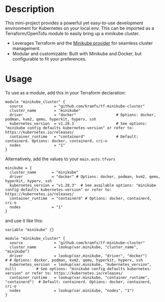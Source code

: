 # Description
This mini-project provides a powerful yet easy-to-use development environment for Kubernetes on your local env. This can be imported as a Terraform/OpenTofu module to easily bring up a minikube cluster.

* Leverages Terraform and the [Minikube provider](https://registry.terraform.io/providers/scott-the-programmer/minikube/latest/docs) for seamless cluster management.
* Modular and customizable: Built with Minikube and Docker, but configurable to fit your preferences.

# Usage
To use as a module, add this in your Terraform declaration:

```
module "minikube_cluster" {
  source              = "github.com/kramfs/tf-minikube-cluster"
  cluster_name        = "minikube"
  driver              = "docker"                  # Options: docker, podman, kvm2, qemu, hyperkit, hyperv, ssh
  kubernetes_version  = v1.28.3                   # See options: "minikube config defaults kubernetes-version" or refer to: https://kubernetes.io/releases/
  container_runtime   = "containerd"              # Default: containerd. Options: docker, containerd, cri-o
  nodes               = "1"
}
```

Alternatively, add the values to your `main.auto.tfvars`

```
minikube = {
  cluster_name       = "minikube"
  driver             = "docker" # Options: docker, podman, kvm2, qemu, hyperkit, hyperv, ssh
  kubernetes_version = "v1.28.3"  # See available options: "minikube config defaults kubernetes-version" or refer to: https://kubernetes.io/releases/
  container_runtime  = "containerd" # Options: docker, containerd, cri-o
  nodes              = "1"
}
```

and use it like this:
```
variable "minikube" {}

module "minikube_cluster" {
  source              = "github.com/kramfs/tf-minikube-cluster"
  cluster_name        = lookup(var.minikube, "cluster_name", "minikube")
  driver              = lookup(var.minikube, "driver", "docker")                 # # Options: docker, podman, kvm2, qemu, hyperkit, hyperv, ssh
  kubernetes_version  = lookup(var.minikube, "kubernetes_version", null)         # See options: "minikube config defaults kubernetes-version" or refer to: https://kubernetes.io/releases/
  container_runtime   = lookup(var.minikube, "container_runtime", "containerd")  # Default: containerd. Options: docker, containerd, cri-o
  nodes               = lookup(var.minikube, "nodes", "1")
}
```